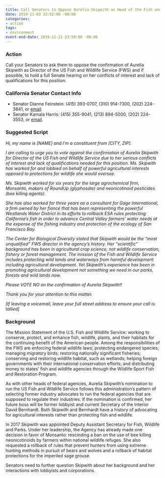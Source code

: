 ```yaml
---
title: Call Senators to Oppose Aurelia Skipwith as Head of the Fish and Wildlife Service
date: 2019-11-03 13:52:00 -08:00
categories:
- action
tags:
- environment
event-end-date: 2019-11-21 23:59:00 -08:00
---
```


### Action
Call your Senators to ask them to oppose the confirmation of Aurelia Skipwith as Director of the US Fish and Wildlife Service (FWS) and if possible, to hold a full Senate hearing on her conflicts of interest and lack of qualifications for this position.  

### California Senator Contact Info
  * Senator Dianne Feinstein: (415) 393-0707, (310) 914-7300, (202) 224-3841, or [email](https://www.feinstein.senate.gov/public/index.cfm/e-mail-me).  
  * Senator Kamala Harris: (415) 355-9041, (213) 894-5000, (202) 224-3553, or [email](https://www.harris.senate.gov/contact). 

### Suggested Script
*Hi, my name is [NAME] and I’m a constituent from [CITY, ZIP].*  

*I am calling to urge you to vote against the confirmation of Aurelia Skipwith for Director of the US Fish and Wildlife Service due to her serious conflicts of interest and lack of qualifications needed for this position. Ms. Skipwith has worked for and lobbied on behalf of powerful agricultural interests opposed to protections for wildlife she would oversee.*  

*Ms. Skipwith worked for six years for the large agrochemical firm, Monsanto, makers of RoundUp (glyphosate) and neonicotinoid pesticides (bee killing agents).*  

*She has also worked for three years as a consultant for Gage International, a firm owned by her fiancé that has been representing the powerful Westlands Water District in its efforts to rollback ESA rules protecting California’s fish in order to advance Central Valley farmers’ water needs at the expense of the fishing industry and protection of the ecology of San Francisco Bay.*  

*The Center for Biological Diversity stated that Skipwith would be the “most unqualified” FWS director in the agency’s history. Her “scientific” background has been in agricultural crop science, not wildlife conservation, fishery or forest management.
The mission of the Fish and Wildlife Service includes protecting wild lands and waterways from harmful development including agricultural development. Yet Skipwith’s experience has been in promoting agricultural development not something we need in our parks, forests and wild lands now.*  

*Please VOTE NO on the confirmation of Aurelia Skipwith!!*  

*Thank you for your attention to this matter.*

*[If leaving a voicemail, leave your full street address to ensure your call is tallied]*

### Background
The Mission Statement of the U.S. Fish and Wildlife Service: working to conserve, protect, and enhance fish, wildlife, plants, and their habitats for the continuing benefit of the American people. Among the responsibilities of the FWS are enforcing federal wildlife laws; protecting endangered species; managing migratory birds; restoring nationally significant fisheries; conserving and restoring wildlife habitat, such as wetlands; helping foreign governments with their international conservation efforts; and distributing money to states' fish and wildlife agencies through the Wildlife Sport Fish and Restoration Program.  

As with other heads of federal agencies, Aurelia Skipwith’s nomination to run the US Fish and Wildlife Service follows this administration’s pattern of selecting former industry advocates to run the federal agencies that are supposed to regulate their industries. If the nomination is confirmed, her future boss will be former lobbyist and current Secretary of the Interior David Bernhardt. Both Skipwith and Bernhardt have a history of advocating for agricultural interests rather than protecting fish and wildlife.  

In 2017 Skipwith was appointed Deputy Assistant Secretary for Fish, Wildlife and Parks. Under her leadership, the Agency has already made one decision in favor of Monsanto: rescinding a ban on the use of bee killing neonicotinoids by farmers within national wildlife refuges. She also requested a rollback of rules that prevent hunters from using extreme hunting methods in pursuit of bears and wolves and a rollback of habitat protections for the imperiled sage grouse.  

Senators need to further question Skipwith about her background and her interactions with lobbyists and corporations.  